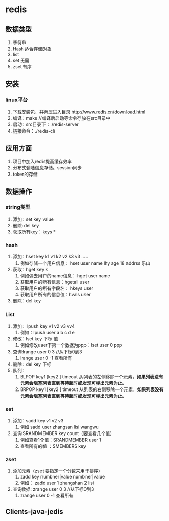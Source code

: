 # redis

## 数据类型

1. 字符串
2. Hash   适合存储对象
3. list 
4. set  无需
5. zset 有序

## 安装

### linux平台

1. 下载安装包，并解压进入目录 http://www.redis.cn/download.html
2. 编译：make   //编译后启动等命令存放在src目录中
3. 启动：src目录下：./redis-server
4. 链接命令：./redis-cli

## 应用方面

1. 项目中加入redis提高缓存效率
2. 分布式登陆信息存储。session同步
3. token的存储

## 数据操作

### string类型

1. 添加：set key value
2. 删除: del key
3. 获取所有key：keys *

### hash

1. 添加：hset key  k1 v1 k2 v2 k3 v3 …..
   1. 例如存储一个用户信息： hset user name lhy age 18 addrss 乐山
2. 获取：hget key k
   1. 例如偶去用户的name信息： hget user name
   2. 获取用户的所有信息：hgetall user
   3. 获取用户的所有字段名： hkeys user
   4.  获取用户所有的信息值：hvals user
3. 删除：del key

### List

1. 添加：  lpush key  v1 v2 v3 vv4
   1. 例如：lpush user a b c d e
2. 修改：lset key 下标 值
   1. 例如修改user下第一个数据为ppp：lset user 0 ppp
3. 查询:lrange user 0 3  //从下标0到3
   1. lrange user 0 -1 查看所有
4. 删除：del key 下标
5. 队列：
   1. BLPOP key1 [key2 ] timeout  从列表的左侧移除一个元素，**如果列表没有元素会阻塞列表直到等待超时或发现可弹出元素为止。** 
   2. BRPOP key1 [key2 ] timeout  从列表的右侧移除一个元素，**如果列表没有元素会阻塞列表直到等待超时或发现可弹出元素为止。**

### set

1. 添加：sadd key v1 v2 v3 
   1. 例如  sadd user zhangsan lisi wangwu
2. 查询 SRANDMEMBER key  count（要查看几个值）
   1. 例如查看1个值：SRANDMEMBER user 1
   2. 查看所有的值 ：SMEMBERS key

### zset

1. 添加元素（zset 要指定一个分数来用于排序）
   1. zadd key numbner|value  numbner|value
   2. 例如： zadd user 1 zhangshan 2 lisi
2. 查询数据: zrange user 0 3  //从下标0到3
   1. zrange user 0 -1 查看所有

## Clients-java-jedis



